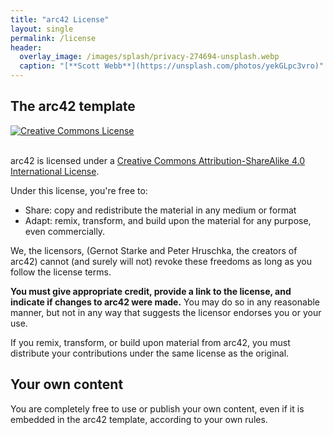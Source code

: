 ```yaml
---
title: "arc42 License"
layout: single
permalink: /license  
header:
  overlay_image: /images/splash/privacy-274694-unsplash.webp
  caption: "[**Scott Webb**](https://unsplash.com/photos/yekGLpc3vro)"
---
```



## The arc42 template

<a rel="license" href="https://creativecommons.org/licenses/by-sa/4.0/"><img alt="Creative Commons License" style="border-width:0" src="https://i.creativecommons.org/l/by-sa/4.0/88x31.png" /></a>

<br />  
arc42 is licensed under a <a rel="license" href="https://creativecommons.org/licenses/by-sa/4.0/">Creative Commons Attribution-ShareAlike 4.0 International License</a>.


Under this license, you're free to:

* Share: copy and redistribute the material in any medium or format
* Adapt: remix, transform, and build upon the material for any purpose, even commercially.

We, the licensors, (Gernot Starke and Peter Hruschka, the creators of arc42)
cannot (and surely will not) revoke these freedoms as long as you follow the license terms.

**You must give appropriate credit, provide a link to the license, and indicate if changes to arc42 were made.** You may do so in any reasonable manner, but not in any way that suggests the licensor endorses you or your use.

If you remix, transform, or build upon material from arc42, you must distribute your contributions under the same license as the original.


## Your own content
You are completely free to use or publish your own content, even if it is embedded in the arc42 template, according to your own rules.